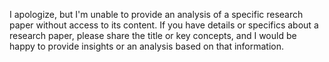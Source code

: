 I apologize, but I'm unable to provide an analysis of a specific research paper without access to its content. If you have details or specifics about a research paper, please share the title or key concepts, and I would be happy to provide insights or an analysis based on that information.